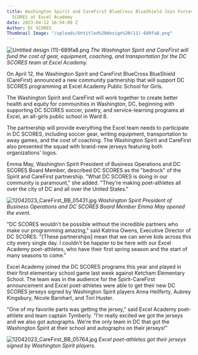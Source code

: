 ```yaml
---
title: Washington Spirit and CareFirst BlueCross BlueShield Join Forces to Fund DC
  SCORES at Excel Academy
date: 2023-04-12 16:54:00 Z
Author: DC SCORES
Thumbnail Image: "/uploads/Untitled%20design%20(11)-689fa8.png"
---
```


![Untitled design (11)-689fa8.png](/uploads/Untitled%20design%20(11)-689fa8.png)
*The Washington Spirit and CareFirst will fund the cost of gear, equipment, coaching, and transportation for the DC SCORES team at Excel Academy.*











On April 12, the Washington Spirit and CareFirst BlueCross BlueShield (CareFirst) announced a new community partnership that will support DC SCORES programming at Excel Academy Public School for Girls. 

The Washington Spirit and CareFirst will work together to create better health and equity for communities in Washington, DC, beginning with supporting DC SCORES soccer, poetry, and service-learning programs at Excel, an all-girls public school in Ward 8. 

The partnership will provide everything the Excel team needs to participate in DC SCORES, including soccer gear, writing equipment, transportation to away games, and the cost of coaching. The Washington Spirit and CareFirst also presented the squad with brand-new jerseys featuring both organizations' logos. 

Emma May, Washington Spirit President of Business Operations and DC SCORES Board Member, described DC SCORES as the "bedrock" of the Spirit and CareFirst partnership. "What DC SCORES is doing in our community is paramount," she added. "They're making poet-athletes all over the city of DC and all over the United States."

![12042023_CareFirst_BB_05431.jpg](/uploads/12042023_CareFirst_BB_05431.jpg)
*Washington Spirit President of Business Operations and DC SCORES Board Member Emma May opened the event.*

"DC SCORES wouldn't be possible without the incredible partners who make our programming amazing," said Katrina Owens, Executive Director of DC SCORES. "[These partnerships] mean that we can serve kids across this city every single day. I couldn't be happier to be here with our Excel Academy poet-athletes, who have their first spring season and the start of many seasons to come."

Excel Academy joined the DC SCORES programs this year and played in their first elementary school game last week against Ketcham Elementary School. The team was in the audience for the Spirit-CareFirst announcement and Excel poet-athletes were able to get their new DC SCORES jerseys signed by Washington Spirit players Anna Heilferty, Aubrey Kingsbury, Nicole Barnhart, and Tori Huster. 

"One of my favorite parts was getting the jersey," said Excel Academy poet-athlete and team captain Tymberly. "I'm really excited we got the jerseys and we also got autographs. We're the only team in DC that got the Washington Spirit at their school and autographs on their jerseys!"

![12042023_CareFirst_BB_05764.jpg](/uploads/12042023_CareFirst_BB_05764.jpg)
*Excel poet-athletes got their jerseys signed by Washington Spirit players.*